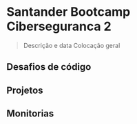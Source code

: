 # Santander Bootcamp Ciberseguranca 2

> Descrição e data
> Colocação geral

## Desafios de código

## Projetos

## Monitorias

